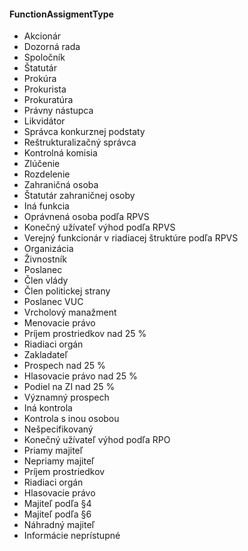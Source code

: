 #### FunctionAssigmentType
- Akcionár
- Dozorná rada
- Spoločník
- Štatutár
- Prokúra
- Prokurista
- Prokuratúra
- Právny nástupca
- Likvidátor
- Správca konkurznej podstaty
- Reštrukturalizačný správca
- Kontrolná komisia
- Zlúčenie
- Rozdelenie
- Zahraničná osoba
- Štatutár zahraničnej osoby
- Iná funkcia
- Oprávnená osoba podľa RPVS
- Konečný užívateľ výhod podľa RPVS
- Verejný funkcionár v riadiacej štruktúre podľa RPVS
- Organizácia
- Živnostník
- Poslanec
- Člen vlády
- Člen politickej strany
- Poslanec VUC
- Vrcholový manažment
- Menovacie právo
- Príjem prostriedkov nad 25 %
- Riadiaci orgán
- Zakladateľ
- Prospech nad 25 %
- Hlasovacie právo nad 25 %
- Podiel na ZI nad 25 %
- Významný prospech
- Iná kontrola
- Kontrola s inou osobou
- Nešpecifikovaný
- Konečný užívateľ výhod podľa RPO
- Priamy majiteľ
- Nepriamy majiteľ
- Príjem prostriedkov
- Riadiaci orgán
- Hlasovacie právo
- Majiteľ podľa §4
- Majiteľ podľa §6
- Náhradný majiteľ
- Informácie neprístupné